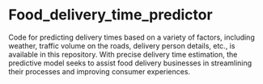 # Food_delivery_time_predictor

Code for predicting delivery times based on a variety of factors, including weather, traffic volume on the roads, delivery person details, etc., is available in this repository. With precise delivery time estimation, the predictive model seeks to assist food delivery businesses in streamlining their processes and improving consumer experiences.

